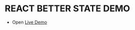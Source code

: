 # REACT BETTER STATE DEMO

- Open [Live Demo](https://batazo.github.io/react-betterstate-demo-builded/)
